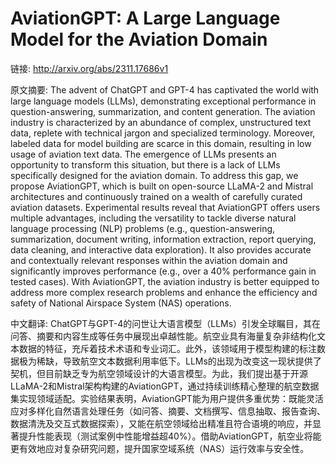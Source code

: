 # AviationGPT: A Large Language Model for the Aviation Domain

链接: http://arxiv.org/abs/2311.17686v1

原文摘要:
The advent of ChatGPT and GPT-4 has captivated the world with large language
models (LLMs), demonstrating exceptional performance in question-answering,
summarization, and content generation. The aviation industry is characterized
by an abundance of complex, unstructured text data, replete with technical
jargon and specialized terminology. Moreover, labeled data for model building
are scarce in this domain, resulting in low usage of aviation text data. The
emergence of LLMs presents an opportunity to transform this situation, but
there is a lack of LLMs specifically designed for the aviation domain. To
address this gap, we propose AviationGPT, which is built on open-source LLaMA-2
and Mistral architectures and continuously trained on a wealth of carefully
curated aviation datasets. Experimental results reveal that AviationGPT offers
users multiple advantages, including the versatility to tackle diverse natural
language processing (NLP) problems (e.g., question-answering, summarization,
document writing, information extraction, report querying, data cleaning, and
interactive data exploration). It also provides accurate and contextually
relevant responses within the aviation domain and significantly improves
performance (e.g., over a 40% performance gain in tested cases). With
AviationGPT, the aviation industry is better equipped to address more complex
research problems and enhance the efficiency and safety of National Airspace
System (NAS) operations.

中文翻译:
ChatGPT与GPT-4的问世让大语言模型（LLMs）引发全球瞩目，其在问答、摘要和内容生成等任务中展现出卓越性能。航空业具有海量复杂非结构化文本数据的特征，充斥着技术术语和专业词汇。此外，该领域用于模型构建的标注数据极为稀缺，导致航空文本数据利用率低下。LLMs的出现为改变这一现状提供了契机，但目前缺乏专为航空领域设计的大语言模型。为此，我们提出基于开源LLaMA-2和Mistral架构构建的AviationGPT，通过持续训练精心整理的航空数据集实现领域适配。实验结果表明，AviationGPT能为用户提供多重优势：既能灵活应对多样化自然语言处理任务（如问答、摘要、文档撰写、信息抽取、报告查询、数据清洗及交互式数据探索），又能在航空领域给出精准且符合语境的响应，并显著提升性能表现（测试案例中性能增益超40%）。借助AviationGPT，航空业将能更有效地应对复杂研究问题，提升国家空域系统（NAS）运行效率与安全性。
